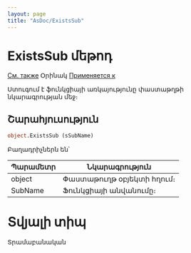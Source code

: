 ```yaml
---
layout: page
title: "AsDoc/ExistsSub"
---
```



# ExistsSub մեթոդ 

[См. также](../Asdoc.md) Օրինակ [Применяется к](../Asdoc.md)

Ստուգում է ֆունկցիայի առկայությունը փաստաթղթի նկարագրության մեջ։


## Շարահյուսություն

``` vb
object.ExistsSub (sSubName)
```


Բաղադրիչներն են՝

| Պարամետր | Նկարագրություն |
|--|--|
| object | Փաստաթուղթ օբյեկտի հղում։|
| SubName | Ֆունկցիայի անվանումը։  |


# Տվյալի տիպ

Տրամաբանական
